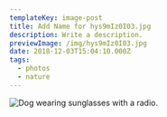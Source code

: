 ```yaml
---
templateKey: image-post
title: Add Name for hys9mIz0I03.jpg
description: Write a description.
previewImage: /img/hys9mIz0I03.jpg
date: 2018-12-03T15:04:10.000Z
tags:
  - photos
  - nature
---
```

![Dog wearing sunglasses with a radio.](/img/hys9mIz0I03.jpg)
